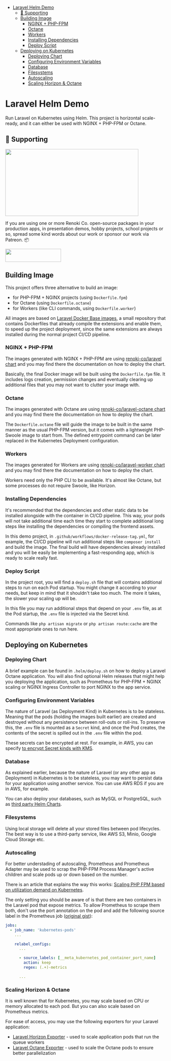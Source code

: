 - [Laravel Helm Demo](#laravel-helm-demo)
  - [🤝 Supporting](#-supporting)
  - [Building Image](#building-image)
    - [NGINX + PHP-FPM](#nginx--php-fpm)
    - [Octane](#octane)
    - [Workers](#workers)
    - [Installing Dependencies](#installing-dependencies)
    - [Deploy Script](#deploy-script)
  - [Deploying on Kubernetes](#deploying-on-kubernetes)
    - [Deploying Chart](#deploying-chart)
    - [Configuring Environment Variables](#configuring-environment-variables)
    - [Database](#database)
    - [Filesystems](#filesystems)
    - [Autoscaling](#autoscaling)
    - [Scaling Horizon & Octane](#scaling-horizon--octane)

# Laravel Helm Demo

Run Laravel on Kubernetes using Helm. This project is horizontal scale-ready, and it can either be used with NGINX + PHP-FPM or Octane.

## 🤝 Supporting

[<img src="https://github-content.s3.fr-par.scw.cloud/static/25.jpg" height="210" width="418" />](https://github-content.renoki.org/github-repo/25)

If you are using one or more Renoki Co. open-source packages in your production apps, in presentation demos, hobby projects, school projects or so, spread some kind words about our work or sponsor our work via Patreon. 📦

[<img src="https://c5.patreon.com/external/logo/become_a_patron_button.png" height="41" width="175" />](https://www.patreon.com/bePatron?u=10965171)

## Building Image

This project offers three alternative to build an image:

- for PHP-FPM + NGINX projects (using `Dockerfile.fpm`)
- for Octane (using `Dockerfile.octane`)
- for Workers (like CLI commands, using `Dockerfile.worker`)

All images are based on [Laravel Docker Base images](https://github.com/renoki-co/laravel-docker-base), a small repository that contains Dockerfiles that already compile the extensions and enable them, to speed up the project deployment, since the same extensions are always installed during the normal project CI/CD pipeline.

### NGINX + PHP-FPM

The images generated with NGINX + PHP-FPM are using [renoki-co/laravel chart](https://github.com/renoki-co/charts/tree/master/charts/laravel) and you may find there the documentation on how to deploy the chart.

Basically, the final Docker image will be built using the `Dockerfile.fpm` file. It includes logs creation, permission changes and eventually clearing up additional files that you may not want to clutter your image with.

### Octane

The images generated with Octane are using [renoki-co/laravel-octane chart](https://github.com/renoki-co/charts/tree/master/charts/laravel-octane) and you may find there the documentation on how to deploy the chart.

The `Dockerfile.octane` file will guide the image to be built in the same manner as the usual PHP-FPM version, but it comes with a lightweight PHP-Swoole image to start from. The defined entrypoint command can be later replaced in the Kubernetes Deployment configuration.

### Workers

The images generated for Workers are using [renoki-co/laravel-worker chart](https://github.com/renoki-co/charts/tree/master/charts/laravel-worker) and you may find there the documentation on how to deploy the chart.

Workers need only the PHP CLI to be available. It's almost like Octane, but some processes do not require Swoole, like Horizon.

### Installing Dependencies

It's recommended that the dependencies and other static data to be installed alongside with the container in CI/CD pipeline. This way, your pods will not take additional time each time they start to complete additional long steps like installing the dependencies or compiling the frontend assets.

In this demo project, in `.github/workflows/docker-release-tag.yml`, for example, the CI/CD pipeline will run additional steps like `composer install` and build the image. The final build will have dependencies already installed and you will be easily be implementing a fast-responding app, which is ready to scale really fast.

### Deploy Script

In the project root, you will find a `deploy.sh` file that will contains additional steps to run on each Pod startup. You might change it according to your needs, but keep in mind that it shouldn't take too much. The more it takes, the slower your scaling up will be.

In this file you may run additional steps that depend on your `.env` file, as at the Pod startup, the `.env` file is injected via the Secret kind.

Commands like `php artisan migrate` or `php artisan route:cache` are the most appropriate ones to run here.

## Deploying on Kubernetes

### Deploying Chart

A brief example can be found in `.helm/deploy.sh` on how to deploy a Laravel Octane application. You will also find optional Helm releases that might help you deploying the application, such as Prometheus for PHP-FPM + NGINX scaling or NGINX Ingress Controller to port NGINX to the app service.

### Configuring Environment Variables

The nature of Laravel (as Deployment Kind) in Kubernetes is to be stateless. Meaning that the pods (holding the images built earlier) are created and destroyed without any persistence between roll-outs or roll-ins. To preserve this, the `.env` file is mounted as a `Secret` kind, and once the Pod creates, the contents of the secret is spilled out in the `.env` file within the pod.

These secrets can be encrypted at rest. For example, in AWS, you can specify [to encrypt Secret kinds with KMS](https://aws.amazon.com/about-aws/whats-new/2020/03/amazon-eks-adds-envelope-encryption-for-secrets-with-aws-kms/).

### Database

As explained earlier, because the nature of Laravel (or any other app as Deployment) in Kubernetes is to be stateless, you may want to persist data for your application using another service. You can use AWS RDS if you are in AWS, for example.

You can also deploy your databases, such as MySQL or PostgreSQL, such as [third party Helm Charts](https://bitnami.com/stack/mysql/helm).

### Filesystems

Using local storage will delete all your stored files between pod lifecycles. The best way is to use a third-party service, like AWS S3, Minio, Google Cloud Storage etc.

### Autoscaling

For better understading of autoscaling, Prometheus and Prometheus Adapter may be used to scrap the PHP-FPM Process Manager's active children and scale pods up or down based on the number.

There is an article that explains the way this works: [Scaling PHP FPM based on utilization demand on Kubernetes](https://blog.wyrihaximus.net/2021/01/scaling-php-fpm-based-on-utilization-demand-on-kubernetes/).

The only setting you should be aware of is that there are two containers in the Laravel pod that expose metrics. To allow Prometheus to scrape them both, don't use the port annotation on the pod and add the following source label in the Prometheus job ([original gist](https://gist.github.com/bakins/5bf7d4e719f36c1c555d81134d8887eb)):

```yaml
jobs:
  - job_name: 'kubernetes-pods'
    ...

    relabel_configs:
      ...

      - source_labels: [__meta_kubernetes_pod_container_port_name]
        action: keep
        regex: (.+)-metrics

      ...
```

### Scaling Horizon & Octane

It is well known that for Kubernetes, you may scale based on CPU or memory allocated to each pod. But you can also scale based on Prometheus metrics.

For ease of access, you may use the following exporters for your Laravel application:

- [Laravel Horizon Exporter](https://github.com/renoki-co/horizon-exporter) - used to scale application pods that run the queue workers
- [Laravel Octane Exporter](https://github.com/renoki-co/octane-exporter) - used to scale the Octane pods to ensure better parallelization
